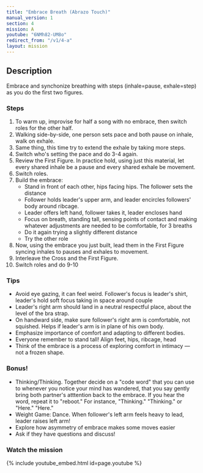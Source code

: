 ```yaml
---
title: "Embrace Breath (Abrazo Touch)"
manual_version: 1
section: 4
mission: A
youtube: "6NMh82-UM8o"
redirect_from: "/v1/4-a"
layout: mission
---
```




## Description

Embrace and synchonize breathing with steps (inhale=pause, exhale=step) as you do the first two figures. 

### Steps

1. To warm up, improvise for half a song with no embrace, then switch roles for the other half.
2. Walking side-by-side, one person sets pace and both pause on inhale, walk on exhale. 
3. Same thing, this time try to extend the exhale by taking more steps. 
4. Switch who's setting the pace and do 3-4 again. 
5. Review the First Figure. In practice hold, using just this material, let every shared inhale be a pause and every shared exhale be movement. 
6. Switch roles. 
7. Build the embrace: 
    - Stand in front of each other, hips facing hips. The follower sets the distance
    - Follower holds leader's upper arm, and leader encircles followers' body around ribcage.  
    - Leader offers left hand, follower takes it, leader encloses hand
    - Focus on breath, standing tall, sensing points of contact and making whatever adjustments are needed to be comfortable, for 3 breaths
    - Do it again trying a slightly different distance
    - Try the other role
8. Now, using the embrace you just built, lead them in the First Figure syncing inhales to pauses and exhales to movement. 
9. Interleave the Cross and the First Figure. 
10. Switch roles and do 9-10

### Tips

* Avoid eye gazing, it can feel weird. Follower's focus is leader's shirt, leader's hold soft focus taking in space around couple
* Leader's right arm should land in a neutral respectful place, about the level of the bra strap. 
* On handward side, make sure follower's right arm is comfortable, not squished. Helps if leader's arm is in plane of his own body. 
* Emphasize importance of comfort and adapting to different bodies.
* Everyone remember to stand tall! Align feet, hips, ribcage, head
* Think of the embrace is a process of exploring comfort in intimacy — not a frozen shape.

### Bonus!

* Thinking/Thinking. Together decide on a "code word" that you can use to whenever you notice your mind has wandered, that you say gently bring both partner's atttention back to the embrace. If you hear the word, repeat it to "reboot." For instance, "Thinking." "Thinking." or "Here." "Here." 
* Weight Game: Dance. When follower's left arm feels heavy to lead, leader raises left arm!
* Explore how asymmetry of embrace makes some moves easier
* Ask if they have questions and discuss!

### Watch the mission

{% include youtube_embed.html id=page.youtube %}



